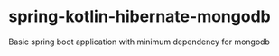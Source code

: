 # spring-kotlin-hibernate-mongodb
Basic spring boot application with minimum dependency for mongodb

